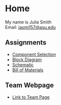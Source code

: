 # Home
My name is Julia Smith <br>
Email: jasmi157@asu.edu <br>

<h2>Assignments</h2>
<ul>
    <li><a href="https://juliasmith141414.github.io/componentselection/">Component Selection</a></li>
    <li><a href="https://juliasmith141414.github.io/blockdiagram/">Block Diagram</a></li>
    <li><a href="https://juliasmith141414.github.io/schematic/">Schematic</a></li>
    <li><a href="https://juliasmith141414.github.io/billofmaterials/">Bill of Materials</a></li>
</ul>

<h2>Team Webpage</h2>
<ul>
    <li><a href="https://egr314-2025-s-301.github.io/main-page/">Link to Team Page</a></li>
</ul>

